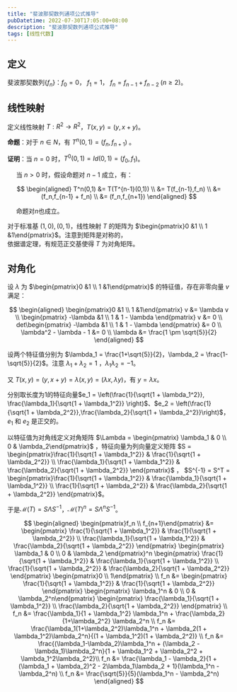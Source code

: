 ```yaml
---
title: "斐波那契数列通项公式推导"
pubDatetime: 2022-07-30T17:05:00+08:00
description: "斐波那契数列通项公式推导"
tags: [线性代数]
---
```


## 定义
斐波那契数列$\{f_n\}$：$f_0 = 0$， $f_1 = 1$， $f_n = f_{n-1} + f_{n-2}\;(n \ge 2)$。


## 线性映射
定义线性映射 $T:R^2 \to R^2$，$T(x,y) = (y,x + y)$。

**命题**：对于 $n \in N$，有 $T^n(0,1) = (f_n,f_{n+1})$ 。

**证明**：当 $n=0$ 时，$T^0(0,1) = Id(0,1) = (f_0,f_1)$。

&nbsp;&nbsp;&nbsp;&nbsp;&nbsp;当 $n>0$ 时，假设命题对 $n-1$ 成立，有：

$$
\begin{aligned}
T^n(0,1) &= T(T^{n-1}(0,1)) \\
&= T(f_{n-1},f_n) \\
&= (f_n,f_{n-1} + f_n) \\
&= (f_n,f_{n+1})
\end{aligned}
$$

&nbsp;&nbsp;&nbsp;&nbsp;&nbsp;命题对$n$也成立。

对于标准基 $(1,0),(0,1)$，线性映射 $T$ 的矩阵为 $\begin{pmatrix}0 &1 \\ 1 &1\end{pmatrix}$。注意到矩阵是对称的，\
依据谱定理，有规范正交基使得 $T$ 为对角矩阵。

## 对角化

设 $\lambda$ 为 $\begin{pmatrix}0 &1 \\ 1 &1\end{pmatrix}$ 的特征值，存在非零向量 $v$ 满足：

$$
\begin{aligned}
\begin{pmatrix}0 &1 \\ 1 &1\end{pmatrix} v &= \lambda v \\
\begin{pmatrix} -\lambda &1 \\ 1 & 1 - \lambda \end{pmatrix} v &= 0 \\
det\begin{pmatrix} -\lambda &1 \\ 1 & 1 - \lambda \end{pmatrix} &= 0 \\
\lambda^2 - \lambda - 1 &= 0 \\
\lambda &= \frac{1 \pm \sqrt{5}}{2}
\end{aligned}
$$

设两个特征值分别为 $\lambda_1 = \frac{1+\sqrt{5}}{2}，\lambda_2 = \frac{1-\sqrt{5}}{2}$。注意 $\lambda_1 + \lambda_2 = 1$ ，$\lambda_1  \lambda_2 = -1$。

又 $T(x,y) = (y,x+y) = \lambda(x,y) = (\lambda x,\lambda y)$，有 $y = \lambda x$。

分别取长度为1的特征向量$e_1 = \left(\frac{1}{\sqrt{1 + \lambda_1^2}}, \frac{\lambda_1}{\sqrt{1 + \lambda_1^2}} \right)$、$e_2 = \left(\frac{1}{\sqrt{1 + \lambda_2^2}},\frac{\lambda_2}{\sqrt{1 + \lambda_2^2}}\right)$，$e_1$ 和 $e_2$ 是正交的。

以特征值为对角线定义对角矩阵 $\Lambda = \begin{pmatrix} \lambda_1 & 0 \\ 0 & \lambda_2\end{pmatrix}$ ，特征向量为列向量定义矩阵 $S = \begin{pmatrix}\frac{1}{\sqrt{1 + \lambda_1^2}} & \frac{1}{\sqrt{1 + \lambda_2^2}} \\ \frac{\lambda_1}{\sqrt{1 + \lambda_1^2}} & \frac{\lambda_2}{\sqrt{1 + \lambda_2^2}} \end{pmatrix}$ ，
$S^{-1} = S^T = \begin{pmatrix}\frac{1}{\sqrt{1 + \lambda_1^2}} & \frac{\lambda_1}{\sqrt{1 + \lambda_1^2}} \\ \frac{1}{\sqrt{1 + \lambda_2^2}} & \frac{\lambda_2}{\sqrt{1 + \lambda_2^2}} \end{pmatrix}$。

于是$\mathcal{M}(T) = S \Lambda S^{-1}$，$\mathcal{M}(T)^n = S\Lambda^{n}S^{-1}$。

$$
\begin{aligned}
   \begin{pmatrix}f_n \\ f_{n+1}\end{pmatrix} &=
   \begin{pmatrix}
      \frac{1}{\sqrt{1 + \lambda_1^2}} & \frac{1}{\sqrt{1 + \lambda_2^2}} \\
      \frac{\lambda_1}{\sqrt{1 + \lambda_1^2}} & \frac{\lambda_2}{\sqrt{1 + \lambda_2^2}}
   \end{pmatrix}
   \begin{pmatrix} 
      \lambda_1 & 0 \\
      0 & \lambda_2
   \end{pmatrix}^n
   \begin{pmatrix}
      \frac{1}{\sqrt{1 + \lambda_1^2}} & \frac{\lambda_1}{\sqrt{1 + \lambda_1^2}} \\
      \frac{1}{\sqrt{1 + \lambda_2^2}} & \frac{\lambda_2}{\sqrt{1 + \lambda_2^2}}
   \end{pmatrix}
   \begin{pmatrix}0 \\ 1\end{pmatrix} \\
   f_n &=
   \begin{pmatrix}
      \frac{1}{\sqrt{1 + \lambda_1^2}} & \frac{1}{\sqrt{1 + \lambda_2^2}}
   \end{pmatrix}
   \begin{pmatrix}
      \lambda_1^n & 0 \\ 0 & \lambda_2^n\end{pmatrix}
   \begin{pmatrix}
      \frac{\lambda_1}{\sqrt{1 + \lambda_1^2}} \\
      \frac{\lambda_2}{\sqrt{1 + \lambda_2^2}} 
   \end{pmatrix} \\
   f_n &=
   \frac{\lambda_1}{1 + \lambda_1^2} \lambda_1^n + \frac{\lambda_2}{1+\lambda_2^2} \lambda_2^n \\
   f_n &= \frac{\lambda_1(1+\lambda_2^2)\lambda_1^n + \lambda_2(1 + \lambda_1^2)\lambda_2^n}{(1 + \lambda_1^2)(1 + \lambda_2^2)} \\
   f_n &= \frac{(\lambda_1-\lambda_2)\lambda_1^n + (\lambda_2 - \lambda_1)\lambda_2^n}{1 + \lambda_1^2 + \lambda_2^2 + \lambda_1^2\lambda_2^2}\\
   f_n &= \frac{\lambda_1 - \lambda_2}{1 + (\lambda_1 + \lambda_2)^2 - 2\lambda_1\lambda_2 + 1}(\lambda_1^n - \lambda_2^n) \\
   f_n &= \frac{\sqrt{5}}{5}(\lambda_1^n - \lambda_2^n)
\end{aligned}
$$